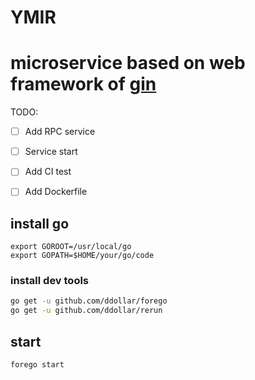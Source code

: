 YMIR
====

# microservice based on web framework of [gin](https://github.com/gin-gonic/gin)

TODO:

- [ ] Add RPC service
- [ ] Service start
- [ ] Add CI test
- [ ] Add Dockerfile


## install go

````shell
export GOROOT=/usr/local/go
export GOPATH=$HOME/your/go/code
````

### install dev tools

````sh
go get -u github.com/ddollar/forego
go get -u github.com/ddollar/rerun
````

## start

````sh
forego start
````



